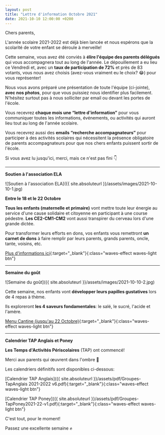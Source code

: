 ```yaml
---
layout: post
title: "Lettre d'information Octobre 2021"
date: 2021-10-10 12:00:00 +0200
---
```


Chers parents,

L'année scolaire 2021-2022 est déjà bien lancée et nous espérons que la scolarité de votre enfant se déroule à merveille!

Cette semaine, vous avez été conviés à **élire l'équipe des parents délégués** qui vous accompagnera tout au long de l'année. Le dépouillement a eu lieu ce Vendredi et, avec un **taux de participation de 72%** et près de 83 votants, vous nous avez choisis (avez-vous vraiment eu le choix? 😂) pour vous représenter!

Nous vous avons préparé une présentation de toute l'équipe (ci-jointe), **avec nos photos**, pour que vous puissiez nous identifier plus facilement. N'hésitez surtout pas à nous solliciter par email ou devant les portes de l'école.

Vous recevrez **chaque mois une “lettre d'information”** pour vous communiquer toutes les informations, événements, ou activités qui auront lieu tout au long de l'année scolaire.

Vous recevrez aussi des **emails “recherche accompagnateurs”** pour participer à des activités scolaires qui nécessitent la présence obligatoire de parents accompagnateurs pour que nos chers enfants puissent sortir de l'école.

Si vous avez lu jusqu'ici, merci, mais ce n'est pas fini 👇

<hr/>

**Soutien à l'association ELA**

![Soutien à l'association ELA]({{ site.absoluteurl }}/assets/images/2021-10-10-1.jpg)

**Entre le 18 et le 22 Octobre**

**Tous les enfants (maternelle et primaire)** vont mettre toute leur énergie au service d'une cause solidaire et citoyenne en participant à une course pédestre. **Les CE2-CM1-CM2** vont aussi transpirer du cerveau lors d'une grande dictée.

Pour transformer leurs efforts en dons, vos enfants vous remettront **un carnet de dons** à faire remplir par leurs parents, grands parents, oncle, tante, voisins, etc.

[Plus d'informations ici](https://mtb.ela-asso.com/organiser-mtb/){:target="\_blank"}{:class="waves-effect waves-light btn"}

<hr/>

**Semaine du goût**

![Semaine du goût]({{ site.absoluteurl }}/assets/images/2021-10-10-2.jpg)

Cette semaine, nos enfants vont **développer leurs papilles gustatives** lors de 4 repas à thème.

Ils exploreront **les 4 saveurs fondamentales**: le salé, le sucré, l'acide et l'amère.

[Menu Cantine (jusqu'au 22 Octobre)](http://www.ec-janvry.ac-versailles.fr/wp-content/uploads/sites/69/2021/09/menus-restaurant-scolaire-periode-1.pdf){:target="\_blank"}{:class="waves-effect waves-light btn"}

<hr/>

**Calendrier TAP Anglais et Poney**

**Les Temps d'Activités Périscolaires** (TAP) ont commencé!

Merci aux parents qui œuvrent dans l'ombre 👏

Les calendriers définitifs sont disponibles ci-dessous:

[Calendrier TAP Anglais]({{ site.absoluteurl }}/assets/pdf/Groupes-TapAnglais 2021-2022 v6.pdf){:target="\_blank"}{:class="waves-effect waves-light btn"}

[Calendrier TAP Poney]({{ site.absoluteurl }}/assets/pdf/Groupes-TapPoney2021-22-v1.pdf){:target="\_blank"}{:class="waves-effect waves-light btn"}

C'est tout, pour le moment!

Passez une excellente semaine ✊
